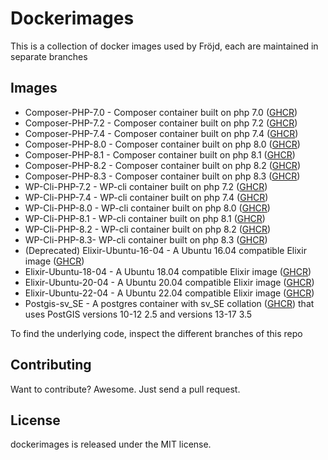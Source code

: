 # Dockerimages

This is a collection of docker images used by Fröjd, each are maintained in separate branches

## Images

- Composer-PHP-7.0 - Composer container built on php 7.0 ([GHCR](https://github.com/orgs/Frojd/packages/container/package/dockerimages%2Fcomposer-php-7.0))
- Composer-PHP-7.2 - Composer container built on php 7.2 ([GHCR](https://github.com/orgs/Frojd/packages/container/package/dockerimages%2Fcomposer-php-7.2))
- Composer-PHP-7.4 - Composer container built on php 7.4 ([GHCR](https://github.com/orgs/Frojd/packages/container/package/dockerimages%2Fcomposer-php-7.4))
- Composer-PHP-8.0 - Composer container built on php 8.0 ([GHCR](https://github.com/orgs/Frojd/packages/container/package/dockerimages%2Fcomposer-php-8.0))
- Composer-PHP-8.1 - Composer container built on php 8.1 ([GHCR](https://github.com/orgs/Frojd/packages/container/package/dockerimages%2Fcomposer-php-8.1))
- Composer-PHP-8.2 - Composer container built on php 8.2 ([GHCR](https://github.com/orgs/Frojd/packages/container/package/dockerimages%2Fcomposer-php-8.2))
- Composer-PHP-8.3 - Composer container built on php 8.3 ([GHCR](https://github.com/orgs/Frojd/packages/container/package/dockerimages%2Fcomposer-php-8.3))
- WP-Cli-PHP-7.2 - WP-cli container built on php 7.2 ([GHCR](https://github.com/orgs/Frojd/packages/container/package/dockerimages%2Fwp-cli-php-7.2))
- WP-Cli-PHP-7.4 - WP-cli container built on php 7.4 ([GHCR](https://github.com/orgs/Frojd/packages/container/package/dockerimages%2Fwp-cli-php-7.4))
- WP-Cli-PHP-8.0 - WP-cli container built on php 8.0 ([GHCR](https://github.com/orgs/Frojd/packages/container/package/dockerimages%2Fwp-cli-php-8.0))
- WP-Cli-PHP-8.1 - WP-cli container built on php 8.1 ([GHCR](https://github.com/orgs/Frojd/packages/container/package/dockerimages%2Fwp-cli-php-8.1))
- WP-Cli-PHP-8.2 - WP-cli container built on php 8.2 ([GHCR](https://github.com/orgs/Frojd/packages/container/package/dockerimages%2Fwp-cli-php-8.3))
- WP-Cli-PHP-8.3- WP-cli container built on php 8.3 ([GHCR](https://github.com/orgs/Frojd/packages/container/package/dockerimages%2Fwp-cli-php-8.3))
- (Deprecated) Elixir-Ubuntu-16-04 - A Ubuntu 16.04 compatible Elixir image ([GHCR](https://github.com/orgs/Frojd/packages/container/package/dockerimages%2Felixir-ubuntu-16-04))
- Elixir-Ubuntu-18-04 - A Ubuntu 18.04 compatible Elixir image ([GHCR](https://github.com/orgs/Frojd/packages/container/package/dockerimages%2Felixir-ubuntu-18-04))
- Elixir-Ubuntu-20-04 - A Ubuntu 20.04 compatible Elixir image ([GHCR](https://github.com/orgs/Frojd/packages/container/package/dockerimages%2Felixir-ubuntu-20-04))
- Elixir-Ubuntu-22-04 - A Ubuntu 22.04 compatible Elixir image ([GHCR](https://github.com/orgs/Frojd/packages/container/package/dockerimages%2Felixir-ubuntu-22-04))
- Postgis-sv_SE - A postgres container with sv_SE collation ([GHCR](https://github.com/orgs/Frojd/packages/container/package/dockerimages%2Fpostgis-sv_se)) that uses PostGIS versions 10-12 2.5 and versions 13-17 3.5

To find the underlying code, inspect the different branches of this repo


## Contributing

Want to contribute? Awesome. Just send a pull request.


## License

dockerimages is released under the MIT license.
